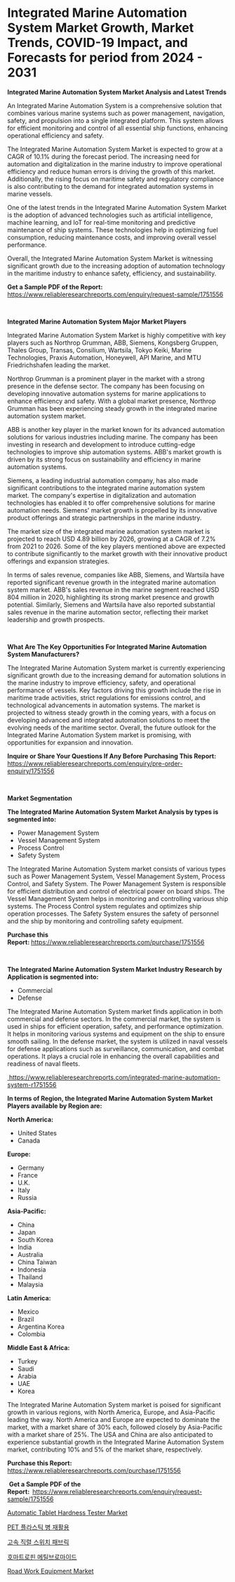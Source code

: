 <p><h1>Integrated Marine Automation System Market Growth, Market Trends, COVID-19 Impact, and Forecasts for period from 2024 - 2031</h1></p><p><strong>Integrated Marine Automation System Market Analysis and Latest Trends</strong></p>
<p><p>An Integrated Marine Automation System is a comprehensive solution that combines various marine systems such as power management, navigation, safety, and propulsion into a single integrated platform. This system allows for efficient monitoring and control of all essential ship functions, enhancing operational efficiency and safety.</p><p>The Integrated Marine Automation System Market is expected to grow at a CAGR of 10.1% during the forecast period. The increasing need for automation and digitalization in the marine industry to improve operational efficiency and reduce human errors is driving the growth of this market. Additionally, the rising focus on maritime safety and regulatory compliance is also contributing to the demand for integrated automation systems in marine vessels.</p><p>One of the latest trends in the Integrated Marine Automation System Market is the adoption of advanced technologies such as artificial intelligence, machine learning, and IoT for real-time monitoring and predictive maintenance of ship systems. These technologies help in optimizing fuel consumption, reducing maintenance costs, and improving overall vessel performance.</p><p>Overall, the Integrated Marine Automation System Market is witnessing significant growth due to the increasing adoption of automation technology in the maritime industry to enhance safety, efficiency, and sustainability.</p></p>
<p><strong>Get a Sample PDF of the Report:&nbsp;</strong> <a href="https://www.reliableresearchreports.com/enquiry/request-sample/1751556">https://www.reliableresearchreports.com/enquiry/request-sample/1751556</a></p>
<p>&nbsp;</p>
<p><strong>Integrated Marine Automation System Major Market Players</strong></p>
<p><p>Integrated Marine Automation System Market is highly competitive with key players such as Northrop Grumman, ABB, Siemens, Kongsberg Gruppen, Thales Group, Transas, Consilium, Wartsila, Tokyo Keiki, Marine Technologies, Praxis Automation, Honeywell, API Marine, and MTU Friedrichshafen leading the market.</p><p>Northrop Grumman is a prominent player in the market with a strong presence in the defense sector. The company has been focusing on developing innovative automation systems for marine applications to enhance efficiency and safety. With a global market presence, Northrop Grumman has been experiencing steady growth in the integrated marine automation system market.</p><p>ABB is another key player in the market known for its advanced automation solutions for various industries including marine. The company has been investing in research and development to introduce cutting-edge technologies to improve ship automation systems. ABB's market growth is driven by its strong focus on sustainability and efficiency in marine automation systems.</p><p>Siemens, a leading industrial automation company, has also made significant contributions to the integrated marine automation system market. The company's expertise in digitalization and automation technologies has enabled it to offer comprehensive solutions for marine automation needs. Siemens' market growth is propelled by its innovative product offerings and strategic partnerships in the marine industry.</p><p>The market size of the integrated marine automation system market is projected to reach USD 4.89 billion by 2026, growing at a CAGR of 7.2% from 2021 to 2026. Some of the key players mentioned above are expected to contribute significantly to the market growth with their innovative product offerings and expansion strategies.</p><p>In terms of sales revenue, companies like ABB, Siemens, and Wartsila have reported significant revenue growth in the integrated marine automation system market. ABB's sales revenue in the marine segment reached USD 804 million in 2020, highlighting its strong market presence and growth potential. Similarly, Siemens and Wartsila have also reported substantial sales revenue in the marine automation sector, reflecting their market leadership and growth prospects.</p></p>
<p>&nbsp;</p>
<p><strong>What Are The Key Opportunities For Integrated Marine Automation System Manufacturers?</strong></p>
<p><p>The Integrated Marine Automation System market is currently experiencing significant growth due to the increasing demand for automation solutions in the marine industry to improve efficiency, safety, and operational performance of vessels. Key factors driving this growth include the rise in maritime trade activities, strict regulations for emissions control, and technological advancements in automation systems. The market is projected to witness steady growth in the coming years, with a focus on developing advanced and integrated automation solutions to meet the evolving needs of the maritime sector. Overall, the future outlook for the Integrated Marine Automation System market is promising, with opportunities for expansion and innovation.</p></p>
<p><strong>Inquire or Share Your Questions If Any Before Purchasing This Report:</strong> <a href="https://www.reliableresearchreports.com/enquiry/pre-order-enquiry/1751556">https://www.reliableresearchreports.com/enquiry/pre-order-enquiry/1751556</a></p>
<p>&nbsp;</p>
<p><strong>Market Segmentation</strong></p>
<p><strong>The Integrated Marine Automation System Market Analysis by types is segmented into:</strong></p>
<p><ul><li>Power Management System</li><li>Vessel Management System</li><li>Process Control</li><li>Safety System</li></ul></p>
<p><p>The Integrated Marine Automation System market consists of various types such as Power Management System, Vessel Management System, Process Control, and Safety System. The Power Management System is responsible for efficient distribution and control of electrical power on board ships. The Vessel Management System helps in monitoring and controlling various ship systems. The Process Control system regulates and optimizes ship operation processes. The Safety System ensures the safety of personnel and the ship by monitoring and controlling safety equipment.</p></p>
<p><strong>Purchase this Report:&nbsp;</strong><a href="https://www.reliableresearchreports.com/purchase/1751556">https://www.reliableresearchreports.com/purchase/1751556</a></p>
<p>&nbsp;</p>
<p><strong>The Integrated Marine Automation System Market Industry Research by Application is segmented into:</strong></p>
<p><ul><li>Commercial</li><li>Defense</li></ul></p>
<p><p>The Integrated Marine Automation System market finds application in both commercial and defense sectors. In the commercial market, the system is used in ships for efficient operation, safety, and performance optimization. It helps in monitoring various systems and equipment on the ship to ensure smooth sailing. In the defense market, the system is utilized in naval vessels for defense applications such as surveillance, communication, and combat operations. It plays a crucial role in enhancing the overall capabilities and readiness of naval fleets.</p></p>
<p><a href="https://www.reliableresearchreports.com/integrated-marine-automation-system-r1751556">&nbsp;https://www.reliableresearchreports.com/integrated-marine-automation-system-r1751556</a></p>
<p><strong>In terms of Region, the Integrated Marine Automation System Market Players available by Region are:</strong></p>
<p>
    <p> <strong> North America: </strong>
        <ul>
            <li>United States</li>
            <li>Canada</li>
        </ul>
        </p> 
    <p> <strong> Europe: </strong>
        <ul>
            <li>Germany</li>
            <li>France</li>
            <li>U.K.</li>
            <li>Italy</li>
            <li>Russia</li>
        </ul>
        </p> 
    <p> <strong> Asia-Pacific: </strong>
        <ul>
            <li>China</li>
            <li>Japan</li>
            <li>South Korea</li>
            <li>India</li>
            <li>Australia</li>
            <li>China Taiwan</li>
            <li>Indonesia</li>
            <li>Thailand</li>
            <li>Malaysia</li>
        </ul>
        </p> 
    <p> <strong> Latin America: </strong>
        <ul>
            <li>Mexico</li>
            <li>Brazil</li>
            <li>Argentina Korea</li>
            <li>Colombia</li>
        </ul>
        </p> 
    <p> <strong> Middle East & Africa: </strong>
        <ul>
            <li>Turkey</li>
            <li>Saudi</li>
            <li>Arabia</li>
            <li>UAE</li>
            <li>Korea</li>
        </ul>
    </p>
    </p>
<p><p>The Integrated Marine Automation System market is poised for significant growth in various regions, with North America, Europe, and Asia-Pacific leading the way. North America and Europe are expected to dominate the market, with a market share of 30% each, followed closely by Asia-Pacific with a market share of 25%. The USA and China are also anticipated to experience substantial growth in the Integrated Marine Automation System market, contributing 10% and 5% of the market share, respectively.</p></p>
<p><strong>Purchase this Report: </strong><a href="https://www.reliableresearchreports.com/purchase/1751556">https://www.reliableresearchreports.com/purchase/1751556</a></p>
<p>&nbsp;<strong>Get a Sample PDF of the Report:&nbsp;&nbsp;</strong><a href="https://www.reliableresearchreports.com/enquiry/request-sample/1751556">https://www.reliableresearchreports.com/enquiry/request-sample/1751556</a></p>
<p><strong></strong></p>
<p><p><a href="https://github.com/julyju69/Market-Research-Report-List-4/blob/main/automatic-tablet-hardness-tester-market.md">Automatic Tablet Hardness Tester Market</a></p><p><a href="https://github.com/BrettWeberrt8767765/Market-Research-Report-List-2/blob/main/5201097167788.md">PET 플라스틱 병 재활용</a></p><p><a href="https://medium.com/@carmellalang1/%EA%B3%A0%EC%86%8D-%EC%A7%81%EB%A0%AC-%EC%8A%A4%EC%9C%84%EC%B9%98-%ED%8C%A8%EB%B8%8C%EB%A6%AD-%EC%8B%9C%EC%9E%A5-%EC%98%88%EC%B8%A1-%EC%8B%9C%EC%9E%A5-%EB%8F%99%ED%96%A5-%EB%B0%8F-%EC%98%81%ED%96%A5-%EB%B6%84%EC%84%9D-2024-2031-5e7c39c8c661">고속 직렬 스위치 패브릭</a></p><p><a href="https://github.com/camron674/Market-Research-Report-List-1/blob/main/7689931167789.md">호마트로핀 메틸브로마이드</a></p><p><a href="https://github.com/nathandecarvalho/Market-Research-Report-List-4/blob/main/road-work-equipment-market.md">Road Work Equipment Market</a></p></p>